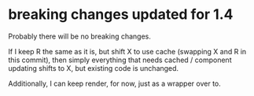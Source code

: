 # breaking changes updated for 1.4

Probably there will be no breaking changes.

If I keep R the same as it is, but shift X to use cache (swapping X and R in this commit), then simply everything that needs cached / component updating shifts to X, but existing code is unchanged.

Additionally, I can keep render, for now, just as a wrapper over to.



